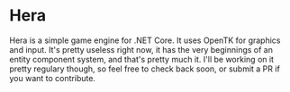 # Hera

Hera is a simple game engine for .NET Core. It uses OpenTK for graphics and input. It's pretty useless right now, it has the very beginnings of an entity component system, and that's pretty much it. I'll be working on it pretty regulary though, so feel free to check back soon, or submit a PR if you want to contribute.
